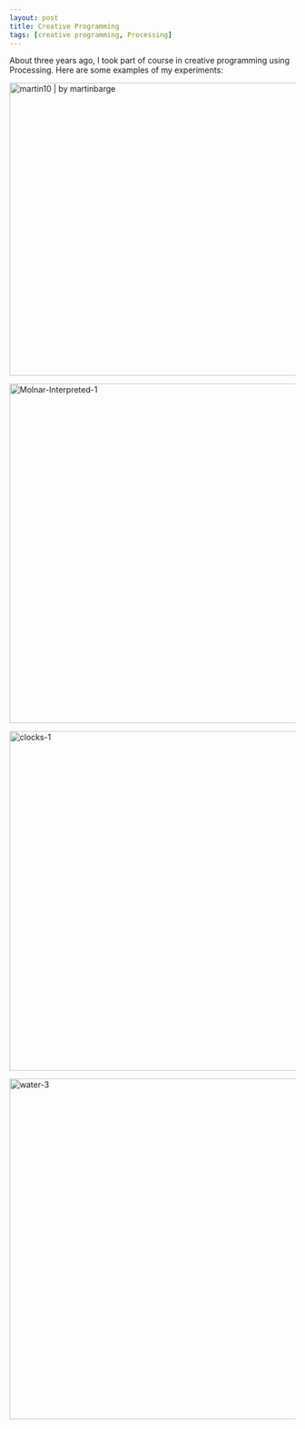```yaml
---
layout: post
title: Creative Programming
tags: [creative programming, Processing]
---
```

About three years ago, I took part of course in creative programming using Processing. Here are some examples of my experiments:

<img width="516" height="516" src="../img/exploding-globe.jpg"  alt="martin10 | by martinbarge">

<a data-flickr-embed="true" data-footer="true" href="https://www.flickr.com/photos/135263932@N04/28985990951/" title="Molnar-Interpreted-1"><img src="https://live.staticflickr.com/8267/28985990951_d769bdf670_z.jpg" width="594" height="598" alt="Molnar-Interpreted-1"></a>
<script async src="//embedr.flickr.com/assets/client-code.js" charset="utf-8"></script>

<a data-flickr-embed="true" data-footer="true" href="https://www.flickr.com/photos/135263932@N04/28988408301/" title="clocks-1"><img src="https://live.staticflickr.com/8111/28988408301_0e96636e69_z.jpg" width="594" height="598" alt="clocks-1"></a>
<script async src="//embedr.flickr.com/assets/client-code.js" charset="utf-8"></script>

<a data-flickr-embed="true" data-footer="true" href="https://www.flickr.com/photos/135263932@N04/28798988520/" title="water-3"><img src="https://live.staticflickr.com/8188/28798988520_9b3815b3d8_z.jpg" width="598" height="600" alt="water-3"></a>
<script async src="//embedr.flickr.com/assets/client-code.js" charset="utf-8">
  
<img src="https://live.staticflickr.com/8346/29202915945_f41916280f_b.jpg" width="768" height="318" alt="greys">

<p><a href="https://flic.kr/ps/34wCxE">View more at my flickr photostream</a></p>
